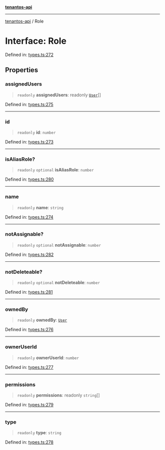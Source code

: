 [**tenantos-api**](../README.md)

***

[tenantos-api](../globals.md) / Role

# Interface: Role

Defined in: [types.ts:272](https://github.com/shadmanZero/tenantos-api/blob/50bbdae310005a0ca12345f143ddaf8ea2b8ce90/src/types.ts#L272)

## Properties

### assignedUsers

> `readonly` **assignedUsers**: readonly [`User`](User.md)[]

Defined in: [types.ts:275](https://github.com/shadmanZero/tenantos-api/blob/50bbdae310005a0ca12345f143ddaf8ea2b8ce90/src/types.ts#L275)

***

### id

> `readonly` **id**: `number`

Defined in: [types.ts:273](https://github.com/shadmanZero/tenantos-api/blob/50bbdae310005a0ca12345f143ddaf8ea2b8ce90/src/types.ts#L273)

***

### isAliasRole?

> `readonly` `optional` **isAliasRole**: `number`

Defined in: [types.ts:280](https://github.com/shadmanZero/tenantos-api/blob/50bbdae310005a0ca12345f143ddaf8ea2b8ce90/src/types.ts#L280)

***

### name

> `readonly` **name**: `string`

Defined in: [types.ts:274](https://github.com/shadmanZero/tenantos-api/blob/50bbdae310005a0ca12345f143ddaf8ea2b8ce90/src/types.ts#L274)

***

### notAssignable?

> `readonly` `optional` **notAssignable**: `number`

Defined in: [types.ts:282](https://github.com/shadmanZero/tenantos-api/blob/50bbdae310005a0ca12345f143ddaf8ea2b8ce90/src/types.ts#L282)

***

### notDeleteable?

> `readonly` `optional` **notDeleteable**: `number`

Defined in: [types.ts:281](https://github.com/shadmanZero/tenantos-api/blob/50bbdae310005a0ca12345f143ddaf8ea2b8ce90/src/types.ts#L281)

***

### ownedBy

> `readonly` **ownedBy**: [`User`](User.md)

Defined in: [types.ts:276](https://github.com/shadmanZero/tenantos-api/blob/50bbdae310005a0ca12345f143ddaf8ea2b8ce90/src/types.ts#L276)

***

### ownerUserId

> `readonly` **ownerUserId**: `number`

Defined in: [types.ts:277](https://github.com/shadmanZero/tenantos-api/blob/50bbdae310005a0ca12345f143ddaf8ea2b8ce90/src/types.ts#L277)

***

### permissions

> `readonly` **permissions**: readonly `string`[]

Defined in: [types.ts:279](https://github.com/shadmanZero/tenantos-api/blob/50bbdae310005a0ca12345f143ddaf8ea2b8ce90/src/types.ts#L279)

***

### type

> `readonly` **type**: `string`

Defined in: [types.ts:278](https://github.com/shadmanZero/tenantos-api/blob/50bbdae310005a0ca12345f143ddaf8ea2b8ce90/src/types.ts#L278)
